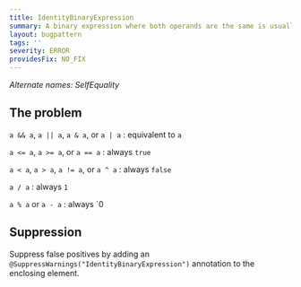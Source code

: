 ```yaml
---
title: IdentityBinaryExpression
summary: A binary expression where both operands are the same is usually incorrect.
layout: bugpattern
tags: ''
severity: ERROR
providesFix: NO_FIX
---
```


<!--
*** AUTO-GENERATED, DO NOT MODIFY ***
To make changes, edit the @BugPattern annotation or the explanation in docs/bugpattern.
-->

_Alternate names: SelfEquality_

## The problem
`a && a`, `a || a`, `a & a`, or `a | a`
:   equivalent to `a`

`a <= a`, `a >= a`, or `a == a`
:   always `true`

`a < a`, `a > a`, `a != a`, or `a ^ a`
:   always `false`

`a / a`
:   always `1`

`a % a` or `a - a`
:   always `0

## Suppression
Suppress false positives by adding an `@SuppressWarnings("IdentityBinaryExpression")` annotation to the enclosing element.
